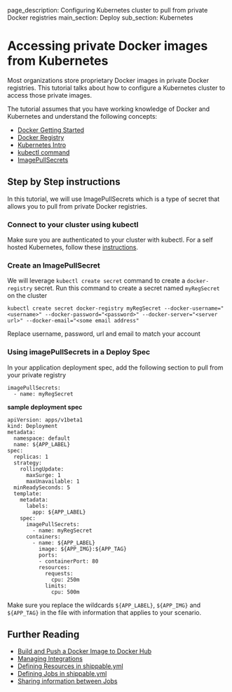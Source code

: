 page_description: Configuring Kubernetes cluster to pull from private Docker registries
main_section: Deploy
sub_section: Kubernetes

# Accessing private Docker images from Kubernetes

Most organizations store proprietary Docker images in private Docker registries. This tutorial talks about how to configure a Kubernetes cluster to access those private images.

The tutorial assumes that you have working knowledge of Docker and Kubernetes and understand the following concepts:

* [Docker Getting Started](https://docs.docker.com/v17.09/get-started/part1/)
* [Docker Registry](https://docs.docker.com/registry/)
* [Kubernetes Intro](https://kubernetes.io/docs/user-journeys/users/application-developer/foundational/)
* [kubectl command](https://kubernetes.io/docs/reference/kubectl/overview/)
* [ImagePullSecrets](https://kubernetes.io/docs/concepts/containers/images/#specifying-imagepullsecrets-on-a-pod)

## Step by Step instructions
In this tutorial, we will use ImagePullSecrets which is a type of secret that allows you to pull from private Docker registries.

### Connect to your cluster using kubectl
Make sure you are authenticated to your cluster with kubectl. For a self hosted Kubernetes, follow these [instructions](/deploy/tutorial/create-kubeconfig-for-self-hosted-kubernetes-cluster).

### Create an ImagePullSecret
We will leverage `kubectl create secret` command to create a `docker-registry` secret. Run this command to create a secret named `myRegSecret` on the cluster

```
kubectl create secret docker-registry myRegSecret --docker-username="<username>" --docker-password="<password>" --docker-server="<server url>" --docker-email="<some email address"
```
Replace username, password, url and email to match your account

### Using imagePullSecrets in a Deploy Spec
In your application deployment spec, add the following section to pull from your private registry

```
imagePullSecrets:
  - name: myRegSecret
```
**sample deployment spec**

```
apiVersion: apps/v1beta1
kind: Deployment
metadata:
  namespace: default
  name: ${APP_LABEL}
spec:
  replicas: 1
  strategy:
    rollingUpdate:
      maxSurge: 1
      maxUnavailable: 1
  minReadySeconds: 5
  template:
    metadata:
      labels:
        app: ${APP_LABEL}
    spec:
      imagePullSecrets:
        - name: myRegSecret
      containers:
        - name: ${APP_LABEL}
          image: ${APP_IMG}:${APP_TAG}
          ports:
          - containerPort: 80
          resources:
            requests:
              cpu: 250m
            limits:
              cpu: 500m
```
Make sure you replace the wildcards `${APP_LABEL}`, `${APP_IMG}` and `${APP_TAG}` in the file with information that applies to your scenario.


## Further Reading
* [Build and Push a Docker Image to Docker Hub](/ci/tutorial/build-push-image-to-docker-hub)
* [Managing Integrations](/platform/tutorial/integration/subscription-integrations/)
* [Defining Resources in shippable.yml](/platform/workflow/config/#resources)
* [Defining Jobs in shippable.yml](/platform/workflow/config/#jobs)
* [Sharing information between Jobs](/platform/tutorial/workflow/share-info-across-jobs/)
